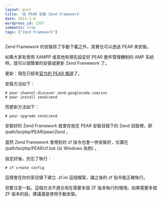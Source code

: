 ```yaml
---
layout: post
title: '從 PEAR 安裝 Zend Framework'
date: 2011-2-9
wordpress_id: 1597
comments: true
tags: ["Zend Framework"]
---
```


Zend Framework 的安裝除了手動下載之外，其實也可以透過 PEAR 來安裝。

如果大家有使用 XAMPP 或其他有預先設定好 PEAR 套件管理機制的 AMP 系統時，就可以很簡單的安裝或更新 Zend Framework 了。

<!--more-->

更新：現在已經有[官方的 PEAR 頻道](https://code.google.com/p/zend/)了。

安裝方法如下：

```
# pear channel-discover zend.googlecode.com/svn
# pear install zend/zend

```

而更新方法如下：

```
# pear upgrade zend/zend

```

安裝好的 Zend Framework 就會存放在 PEAR 安裝目錄下的 Zend 目錄裡，即 /path/to/php/PEAR/pear/Zend 。

當然 Zend Framework 會用到的 zf 指令也會一併安裝好，位置在 /path/to/php/PEAR/zf.bat (以 Windows 為例) 。

設定好後，別忘了執行：

```
# zf create config

```

這樣會在你的家目錄下建立 .zf.ini 這個檔案，讓之後的 zf 指令能正確執行。

但要注意一點，這個方法不適合用在需要多個 ZF 版本執行的環境。如果需要多個 ZF 版本的話，建議還是使用手動安裝。
